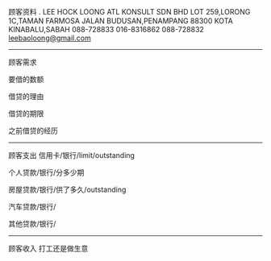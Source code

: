 顾客资料
. LEE HOCK LOONG ATL KONSULT SDN BHD LOT 259,LORONG 1C,TAMAN FARMOSA JALAN BUDUSAN,PENAMPANG 88300 KOTA KINABALU,SABAH 088-728833 016-8316862 088-728832 leebaoloong@gmail.com


-----------------
顾客需求


要借的数额

借贷的理由

借贷的期限

之前借贷的经历


--------------
顾客支出
信用卡/银行/limit/outstanding


个人贷款/银行/分多少期

房屋贷款/银行/供了多久/outstanding

汽车贷款/银行/


其他贷款/银行/

-----------
顾客收入
打工还是做生意

